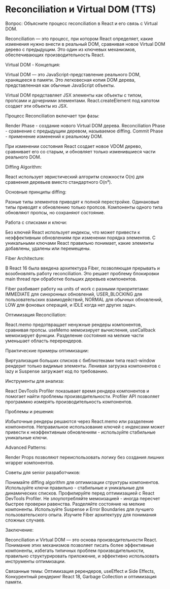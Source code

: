 # Reconciliation и Virtual DOM (TTS)

Вопрос: Объясните процесс reconciliation в React и его связь с Virtual DOM.

Reconciliation — это процесс, при котором React определяет, какие изменения нужно внести в реальный DOM, сравнивая новое Virtual DOM дерево с предыдущим. Это один из ключевых механизмов, обеспечивающих производительность React.

Virtual DOM - Концепция:

Virtual DOM — это JavaScript-представление реального DOM, хранящееся в памяти. Это легковесная копия DOM дерева, представленная как обычные JavaScript объекты.

Virtual DOM представляет JSX элементы как объекты с типом, пропсами и дочерними элементами. React.createElement под капотом создает эти объекты из JSX.

Процесс Reconciliation включает три фазы:

Render Phase - создание нового Virtual DOM дерева. Reconciliation Phase - сравнение с предыдущим деревом, называемое diffing. Commit Phase - применение изменений к реальному DOM.

При изменении состояния React создает новое VDOM дерево, сравнивает его со старым, и обновляет только изменившиеся части реального DOM.

Diffing Algorithm:

React использует эвристический алгоритм сложности O(n) для сравнения деревьев вместо стандартного O(n³).

Основные принципы diffing:

Разные типы элементов приводят к полной перестройке. Одинаковые типы приводят к обновлению только пропсов. Компоненты одного типа обновляют пропсы, но сохраняют состояние.

Работа с списками и ключи:

Без ключей React использует индексы, что может привести к неэффективным обновлениям при изменении порядка элементов. С уникальными ключами React правильно понимает, какие элементы добавлены, удалены или перемещены.

Fiber Architecture:

В React 16 была введена архитектура Fiber, позволяющая прерывать и возобновлять работу reconciliation. Это решает проблему блокировки main thread при обработке больших деревьев компонентов.

Fiber разбивает работу на units of work с разными приоритетами: IMMEDIATE для синхронных обновлений, USER_BLOCKING для пользовательских взаимодействий, NORMAL для обычных обновлений, LOW для фоновых операций, и IDLE когда нет других задач.

Оптимизация Reconciliation:

React.memo предотвращает ненужные рендеры компонентов, сравнивая пропсы. useMemo мемоизирует вычисления, useCallback мемоизирует функции. Разделение состояния на мелкие части уменьшает область перерендеров.

Практические примеры оптимизации:

Виртуализация больших списков с библиотеками типа react-window рендерит только видимые элементы. Ленивая загрузка компонентов с lazy и Suspense загружает код по требованию.

Инструменты для анализа:

React DevTools Profiler показывает время рендера компонентов и помогает найти проблемы производительности. Profiler API позволяет программно измерять производительность компонентов.

Проблемы и решения:

Избыточные рендеры решаются через React.memo или разделение компонентов. Неправильное использование ключей с индексами может привести к неэффективным обновлениям - используйте стабильные уникальные ключи.

Advanced Patterns:

Render Props позволяют переиспользовать логику без создания лишних wrapper компонентов.

Советы для senior разработчиков:

Понимайте diffing algorithm для оптимизации структуры компонентов. Используйте ключи правильно - стабильные и уникальные для динамических списков. Профилируйте перед оптимизацией с React DevTools Profiler. Не злоупотребляйте мемоизацией - иногда пересчет быстрее проверки равенства. Разделяйте состояние на мелкие компоненты. Используйте Suspense и Error Boundaries для лучшего пользовательского опыта. Изучите Fiber архитектуру для понимания сложных случаев.

Заключение:

Reconciliation и Virtual DOM — это основа производительности React. Понимание этих механизмов позволяет писать более эффективные компоненты, избегать типичных проблем производительности, правильно структурировать приложение, и эффективно использовать инструменты оптимизации.

Связанные темы: Оптимизация ререндеров, useEffect и Side Effects, Конкурентный рендеринг React 18, Garbage Collection и оптимизация памяти.
